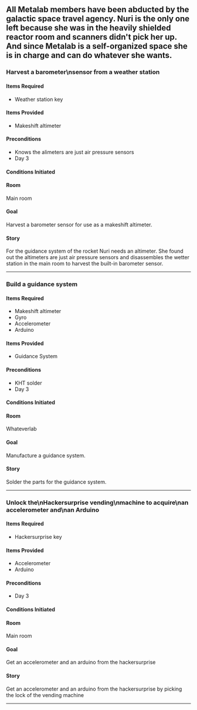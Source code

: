 ## All Metalab members have been abducted by the galactic space travel agency. Nuri is the only one left because she was in the heavily shielded reactor room and scanners didn't pick her up. And since Metalab is a self-organized space she is in charge and can do whatever she wants.

### Harvest a barometer\nsensor from a weather station
#### Items Required
* Weather station key

#### Items Provided
* Makeshift altimeter

#### Preconditions
* Knows the alimeters are just air pressure sensors
* Day 3

#### Conditions Initiated

#### Room
Main room

#### Goal
Harvest a barometer sensor for use as a makeshift altimeter.

#### Story
For the guidance system of the rocket Nuri needs an altimeter. She found out the altimeters are just air pressure sensors and disassembles the wetter station in the main room to harvest the built-in barometer sensor.

------------------

### Build a guidance system
#### Items Required
* Makeshift altimeter
* Gyro
* Accelerometer
* Arduino

#### Items Provided
* Guidance System

#### Preconditions
* KHT solder
* Day 3

#### Conditions Initiated

#### Room
Whateverlab

#### Goal
Manufacture a guidance system.

#### Story
Solder the parts for the guidance system.

------------------

### Unlock the\nHackersurprise vending\nmachine to acquire\nan accelerometer and\nan Arduino
#### Items Required
* Hackersurprise key

#### Items Provided
* Accelerometer
* Arduino

#### Preconditions
* Day 3

#### Conditions Initiated

#### Room
Main room

#### Goal
Get an accelerometer and an arduino from the hackersurprise

#### Story
Get an accelerometer and an arduino from the hackersurprise by picking the lock of the vending machine

------------------

